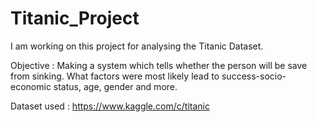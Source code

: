 # Titanic_Project

I am working on this project for analysing the Titanic Dataset.

Objective : Making a system which tells whether the person will be save from sinking. What factors were most likely lead to success-socio-economic status, age, gender and more. 

Dataset used : https://www.kaggle.com/c/titanic
